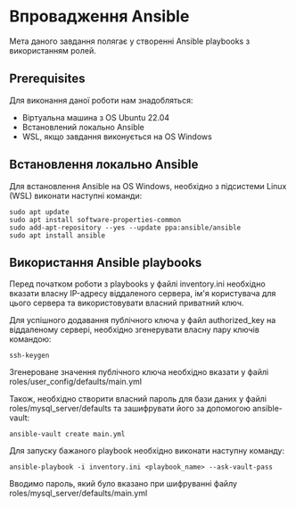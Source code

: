 # Впровадження Ansible
Мета даного завдання полягає у створенні Ansible playbooks з використанням ролей.
## Prerequisites
Для виконання даної роботи нам знадобляться:
* Віртуальна машина з OS Ubuntu 22.04
* Встановлений локально Ansible
* WSL, якщо завдання виконується на OS Windows
## Встановлення локально Ansible
Для встановлення Ansible на OS Windows, необхідно з підсистеми Linux (WSL) виконати наступні команди:
````Linux
sudo apt update
sudo apt install software-properties-common
sudo add-apt-repository --yes --update ppa:ansible/ansible
sudo apt install ansible
````
## Використання Ansible playbooks
Перед початком роботи з playbooks у файлі inventory.ini необхідно вказати власну IP-адресу віддаленого сервера, ім'я користувача для цього сервера та використовувати власний приватний ключ.

Для успішного додавання публічного ключа у файл authorized_key на віддаленому сервері, необхідно згенерувати власну пару ключів командою:
````Linux
ssh-keygen
````
Згенероване значення публічного ключа необхідно вказати у файлі roles/user_config/defaults/main.yml

Також, необхідно створити власний пароль для бази даних у файлі roles/mysql_server/defaults та зашифрувати його за допомогою ansible-vault:
````Linux
ansible-vault create main.yml
````

Для запуску бажаного playbook необхідно виконати наступну команду:
````Linux
ansible-playbook -i inventory.ini <playbook_name> --ask-vault-pass
````
Вводимо пароль, який було вказано при шифруванні файлу roles/mysql_server/defaults/main.yml